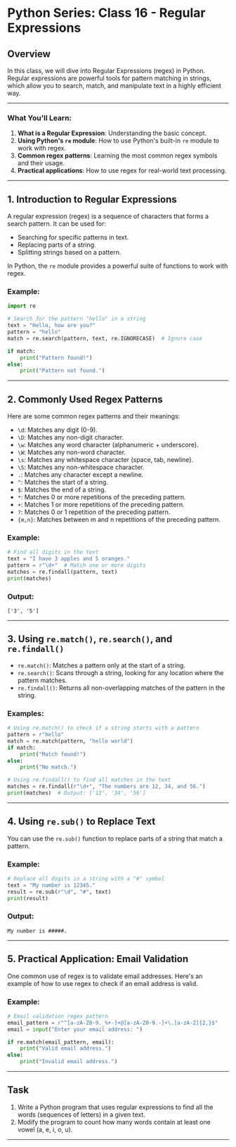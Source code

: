 # Python Series: Class 16 - Regular Expressions

## Overview

In this class, we will dive into Regular Expressions (regex) in Python. Regular expressions are powerful tools for pattern matching in strings, which allow you to search, match, and manipulate text in a highly efficient way.

---

### What You'll Learn:
1. **What is a Regular Expression**: Understanding the basic concept.
2. **Using Python's `re` module**: How to use Python's built-in `re` module to work with regex.
3. **Common regex patterns**: Learning the most common regex symbols and their usage.
4. **Practical applications**: How to use regex for real-world text processing.

---

## 1. Introduction to Regular Expressions

A regular expression (regex) is a sequence of characters that forms a search pattern. It can be used for:
- Searching for specific patterns in text.
- Replacing parts of a string.
- Splitting strings based on a pattern.

In Python, the `re` module provides a powerful suite of functions to work with regex.

### Example:
```python
import re

# Search for the pattern "hello" in a string
text = "Hello, how are you?"
pattern = "hello"
match = re.search(pattern, text, re.IGNORECASE)  # Ignore case

if match:
    print("Pattern found!")
else:
    print("Pattern not found.")
```

---

## 2. Commonly Used Regex Patterns

Here are some common regex patterns and their meanings:

- `\d`: Matches any digit (0-9).
- `\D`: Matches any non-digit character.
- `\w`: Matches any word character (alphanumeric + underscore).
- `\W`: Matches any non-word character.
- `\s`: Matches any whitespace character (space, tab, newline).
- `\S`: Matches any non-whitespace character.
- `.`: Matches any character except a newline.
- `^`: Matches the start of a string.
- `$`: Matches the end of a string.
- `*`: Matches 0 or more repetitions of the preceding pattern.
- `+`: Matches 1 or more repetitions of the preceding pattern.
- `?`: Matches 0 or 1 repetition of the preceding pattern.
- `{m,n}`: Matches between m and n repetitions of the preceding pattern.

### Example:
```python
# Find all digits in the text
text = "I have 3 apples and 5 oranges."
pattern = r"\d+"  # Match one or more digits
matches = re.findall(pattern, text)
print(matches)
```

### Output:
```
['3', '5']
```

---

## 3. Using `re.match()`, `re.search()`, and `re.findall()`

- `re.match()`: Matches a pattern only at the start of a string.
- `re.search()`: Scans through a string, looking for any location where the pattern matches.
- `re.findall()`: Returns all non-overlapping matches of the pattern in the string.

### Examples:
```python
# Using re.match() to check if a string starts with a pattern
pattern = r"hello"
match = re.match(pattern, "hello world")
if match:
    print("Match found!")
else:
    print("No match.")
```

```python
# Using re.findall() to find all matches in the text
matches = re.findall(r"\d+", "The numbers are 12, 34, and 56.")
print(matches)  # Output: ['12', '34', '56']
```

---

## 4. Using `re.sub()` to Replace Text

You can use the `re.sub()` function to replace parts of a string that match a pattern.

### Example:
```python
# Replace all digits in a string with a "#" symbol
text = "My number is 12345."
result = re.sub(r"\d", "#", text)
print(result)
```

### Output:
```
My number is #####.
```

---

## 5. Practical Application: Email Validation

One common use of regex is to validate email addresses. Here's an example of how to use regex to check if an email address is valid.

### Example:
```python
# Email validation regex pattern
email_pattern = r"^[a-zA-Z0-9._%+-]+@[a-zA-Z0-9.-]+\.[a-zA-Z]{2,}$"
email = input("Enter your email address: ")

if re.match(email_pattern, email):
    print("Valid email address.")
else:
    print("Invalid email address.")
```

---

## Task

1. Write a Python program that uses regular expressions to find all the words (sequences of letters) in a given text.
2. Modify the program to count how many words contain at least one vowel (a, e, i, o, u).

---